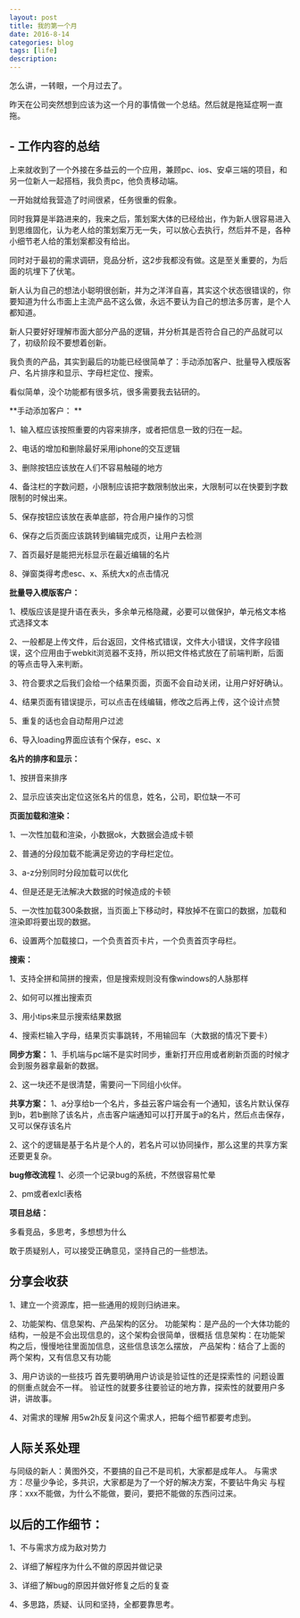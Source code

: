 ```yaml
---
layout: post
title: 我的第一个月
date: 2016-8-14
categories: blog
tags: [life]
description:
---
```


怎么讲，一转眼，一个月过去了。

昨天在公司突然想到应该为这一个月的事情做一个总结。然后就是拖延症啊一直拖。

## - 工作内容的总结 ##

上来就收到了一个外接在多益云的一个应用，兼顾pc、ios、安卓三端的项目，和另一位新人一起搭档，我负责pc，他负责移动端。

一开始就给我营造了时间很紧，任务很重的假象。

同时我算是半路进来的，我来之后，策划案大体的已经给出，作为新人很容易进入到思维固化，认为老人给的策划案万无一失，可以放心去执行，然后并不是，各种小细节老人给的策划案都没有给出。

同时对于最初的需求调研，竞品分析，这2步我都没有做。这是至关重要的，为后面的坑埋下了伏笔。

新人认为自己的想法小聪明很创新，并为之洋洋自喜，其实这个状态很错误的，你要知道为什么市面上主流产品不这么做，永远不要认为自己的想法多厉害，是个人都知道。

新人只要好好理解市面大部分产品的逻辑，并分析其是否符合自己的产品就可以了，初级阶段不要想着创新。

我负责的产品，其实到最后的功能已经很简单了：手动添加客户、批量导入模版客户、名片排序和显示、字母栏定位、搜索。

看似简单，没个功能都有很多坑，很多需要我去钻研的。

**手动添加客户： **

1、输入框应该按照重要的内容来排序，或者把信息一致的归在一起。

2、电话的增加和删除最好采用iphone的交互逻辑

3、删除按钮应该放在人们不容易触碰的地方

4、备注栏的字数问题，小限制应该把字数限制放出来，大限制可以在快要到字数限制的时候出来。

5、保存按钮应该放在表单底部，符合用户操作的习惯

6、保存之后页面应该跳转到编辑完成页，让用户去检测

7、首页最好是能把光标显示在最近编辑的名片

8、弹窗类得考虑esc、x、系统大x的点击情况

**批量导入模版客户：**

1、模版应该是提升语在表头，多余单元格隐藏，必要可以做保护，单元格文本格式选择文本

2、一般都是上传文件，后台返回，文件格式错误，文件大小错误，文件字段错误，这个应用由于webkit浏览器不支持，所以把文件格式放在了前端判断，后面的等点击导入来判断。

3、符合要求之后我们会给一个结果页面，页面不会自动关闭，让用户好好确认。

4、结果页面有错误提示，可以点击在线编辑，修改之后再上传，这个设计点赞

5、重复的话也会自动帮用户过滤

6、导入loading界面应该有个保存，esc、x


**名片的排序和显示：**

1、按拼音来排序

2、显示应该突出定位这张名片的信息，姓名，公司，职位缺一不可


**页面加载和渲染：**

1、一次性加载和渲染，小数据ok，大数据会造成卡顿

2、普通的分段加载不能满足旁边的字母栏定位。

3、a-z分别同时分段加载可以优化

4、但是还是无法解决大数据的时候造成的卡顿

5、一次性加载300条数据，当页面上下移动时，释放掉不在窗口的数据，加载和渲染即将要出现的数据。

6、设置两个加载接口，一个负责首页卡片，一个负责首页字母栏。


**搜索：**

1、支持全拼和简拼的搜索，但是搜索规则没有像windows的人脉那样

2、如何可以推出搜索页

3、用小tips来显示搜索结果数据

4、搜索栏输入字母，结果页实事跳转，不用输回车（大数据的情况下要卡）


**同步方案：**
1、手机端与pc端不是实时同步，重新打开应用或者刷新页面的时候才会到服务器拿最新的数据。

2、这一块还不是很清楚，需要问一下同组小伙伴。


**共享方案：**
1、a分享给b一个名片，多益云客户端会有一个通知，该名片默认保存到b，若b删除了该名片，点击客户端通知可以打开属于a的名片，然后点击保存，又可以保存该名片

2、这个的逻辑是基于名片是个人的，若名片可以协同操作，那么这里的共享方案还要更复杂。

**bug修改流程**
1、必须一个记录bug的系统，不然很容易忙晕

2、pm或者exlcl表格



**项目总结：**

多看竞品，多思考，多想想为什么

敢于质疑别人，可以接受正确意见，坚持自己的一些想法。

## 分享会收获 ##

1、建立一个资源库，把一些通用的规则归纳进来。

2、功能架构、信息架构、产品架构的区分。
     功能架构：是产品的一个大体功能的结构，一般是不会出现信息的，这个架构会很简单，很概括
     信息架构：在功能架构之后，慢慢地往里面加信息，这些信息该怎么摆放，
    产品架构：结合了上面的两个架构，又有信息又有功能

3、用户访谈的一些技巧
     首先要明确用户访谈是验证性的还是探索性的
     问题设置的侧重点就会不一样。
     验证性的就要多往要验证的地方靠，探索性的就要用户多 讲，讲故事。

 4、对需求的理解
     用5w2h反复问这个需求人，把每个细节都要考虑到。


## 人际关系处理 ##

与同级的新人：黄图外交，不要搞的自己不是司机，大家都是成年人。
与需求方：尽量少争论，多共识，大家都是为了一个好的解决方案，不要钻牛角尖
与程序：xxx不能做，为什么不能做，要问，要把不能做的东西问过来。




## 以后的工作细节： ##

1、不与需求方成为敌对势力

2、详细了解程序为什么不做的原因并做记录

3、详细了解bug的原因并做好修复之后的复查

4、多思路，质疑、认同和坚持，全都要靠思考。


